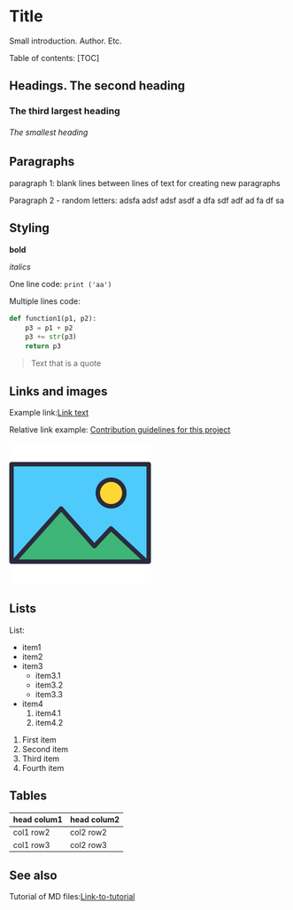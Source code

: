 # Title

Small introduction. Author. Etc.

Table of contents:
[TOC]

## Headings.    The second heading
### The third largest heading
###### The smallest heading


## Paragraphs

paragraph 1: blank lines between lines of text for creating new paragraphs

Paragraph 2 - random letters: adsfa adsf adsf asdf a dfa sdf adf ad fa df sa

<!-- Comment: This content will not appear in the rendered Markdown -->


## Styling

**bold**

*italics*

One line code:
` print ('aa') `

Multiple lines code:
```python
def function1(p1, p2):
    p3 = p1 + p2
    p3 += str(p3)
    return p3
```

> Text that is a quote


## Links and images

Example link:[Link text](https://google.com)

Relative link example: [Contribution guidelines for this project](./CONTRIBUTING.md)

![This is an image](./image.png)


## Lists

List:
- item1
- item2
- item3
  * item3.1
  * item3.2
  * item3.3
- item4
  1. item4.1
  2. item4.2
  
1. First item
2. Second item
3. Third item
4. Fourth item

## Tables

| head colum1 	| head colum2 	|
|-------------	|-------------	|
| col1 row2   	| col2 row2   	|
| col1 row3   	| col2 row3   	|

## See also

Tutorial of MD files:[Link-to-tutorial](https://docs.github.com/es/get-started/writing-on-github/getting-started-with-writing-and-formatting-on-github/basic-writing-and-formatting-syntax)
